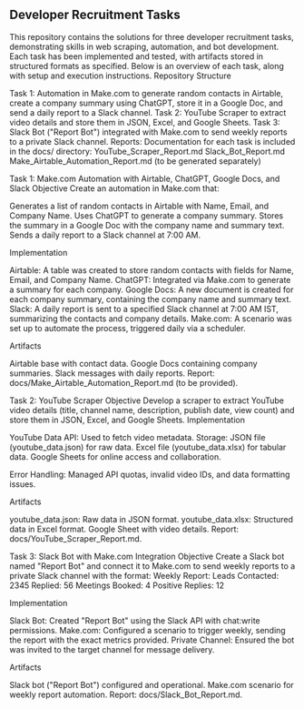 ## Developer Recruitment Tasks

This repository contains the solutions for three developer recruitment tasks, demonstrating skills in web scraping, automation, and bot development. Each task has been implemented and tested, with artifacts stored in structured formats as specified. Below is an overview of each task, along with setup and execution instructions.
Repository Structure

Task 1: Automation in Make.com to generate random contacts in Airtable, create a company summary using ChatGPT, store it in a Google Doc, and send a daily report to a Slack channel.
Task 2: YouTube Scraper to extract video details and store them in JSON, Excel, and Google Sheets.
Task 3: Slack Bot ("Report Bot") integrated with Make.com to send weekly reports to a private Slack channel.
Reports: Documentation for each task is included in the docs/ directory:
YouTube_Scraper_Report.md
Slack_Bot_Report.md
Make_Airtable_Automation_Report.md (to be generated separately)



Task 1: Make.com Automation with Airtable, ChatGPT, Google Docs, and Slack
Objective
Create an automation in Make.com that:

Generates a list of random contacts in Airtable with Name, Email, and Company Name.
Uses ChatGPT to generate a company summary.
Stores the summary in a Google Doc with the company name and summary text.
Sends a daily report to a Slack channel at 7:00 AM.

Implementation

Airtable: A table was created to store random contacts with fields for Name, Email, and Company Name.
ChatGPT: Integrated via Make.com to generate a summary for each company.
Google Docs: A new document is created for each company summary, containing the company name and summary text.
Slack: A daily report is sent to a specified Slack channel at 7:00 AM IST, summarizing the contacts and company details.
Make.com: A scenario was set up to automate the process, triggered daily via a scheduler.

Artifacts

Airtable base with contact data.
Google Docs containing company summaries.
Slack messages with daily reports.
Report: docs/Make_Airtable_Automation_Report.md (to be provided).

Task 2: YouTube Scraper
Objective
Develop a scraper to extract YouTube video details (title, channel name, description, publish date, view count) and store them in JSON, Excel, and Google Sheets.
Implementation

YouTube Data API: Used to fetch video metadata.
Storage:
JSON file (youtube_data.json) for raw data.
Excel file (youtube_data.xlsx) for tabular data.
Google Sheets for online access and collaboration.


Error Handling: Managed API quotas, invalid video IDs, and data formatting issues.

Artifacts

youtube_data.json: Raw data in JSON format.
youtube_data.xlsx: Structured data in Excel format.
Google Sheet with video details.
Report: docs/YouTube_Scraper_Report.md.

Task 3: Slack Bot with Make.com Integration
Objective
Create a Slack bot named "Report Bot" and connect it to Make.com to send weekly reports to a private Slack channel with the format:
Weekly Report:
Leads Contacted: 2345
Replied: 56
Meetings Booked: 4
Positive Replies: 12

Implementation

Slack Bot: Created "Report Bot" using the Slack API with chat:write permissions.
Make.com: Configured a scenario to trigger weekly, sending the report with the exact metrics provided.
Private Channel: Ensured the bot was invited to the target channel for message delivery.

Artifacts

Slack bot ("Report Bot") configured and operational.
Make.com scenario for weekly report automation.
Report: docs/Slack_Bot_Report.md.




